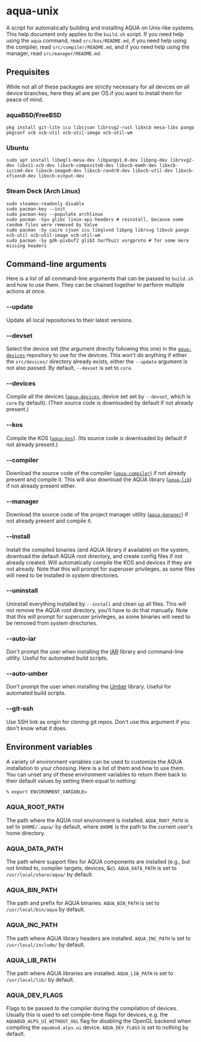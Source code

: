 # aqua-unix

A script for automatically building and installing AQUA on Unix-like systems.
This help document only applies to the `build.sh` script.
If you need help using the `aqua` command, read `src/kos/README.md`, if you need help using the compiler, read `src/compiler/README.md`, and if you need help using the manager, read `src/manager/README.md`.

## Prequisites

While not all of these packages are strictly necessary for all devices on all device branches, here they all are per OS if you want to install them for peace of mind.

### aquaBSD/FreeBSD

```console
pkg install git-lite icu libcjson librsvg2-rust libxcb mesa-libs pango pkgconf xcb xcb-util xcb-util-image xcb-util-wm
```

### Ubuntu

```console
sudo apt install libegl1-mesa-dev libpango1.0-dev libpng-dev librsvg2-dev libx11-xcb-dev libxcb-composite0-dev libxcb-ewmh-dev libxcb-icccm4-dev libxcb-image0-dev libxcb-randr0-dev libxcb-util-dev libxcb-xfixes0-dev libxcb-xinput-dev
```

### Steam Deck (Arch Linux)

```console
sudo steamos-readonly disable
sudo pacman-key --init
sudo pacman-key --populate archlinux
sudo pacman -Syu glibc linux-api-headers # reinstall, because some random files were removed by Valve
sudo pacman -Sy cairo cjson icu libglvnd libpng librsvg libxcb pango xcb-util xcb-util-image xcb-util-wm
sudo pacman -Sy gdk-pixbuf2 glib2 harfbuzz xorgproto # for some more missing headers
```

## Command-line arguments

Here is a list of all command-line arguments that can be passed to `build.sh` and how to use them.
They can be chained together to perform multiple actions at once.

### --update

Update all local repositories to their latest versions.

### --devset

Select the device set (the argument directly following this one) in the [`aqua-devices`](https://github.com/inobulles/aqua-devices) repository to use for the devices.
This won't do anything if either the `src/devices/` directory already exists, either the `--update` argument is not also passed.
By default, `--devset` is set to `core`.

### --devices

Compile all the devices ([`aqua-devices`](https://github.com/inobulles/aqua-devices), device set set by `--devset`, which is `core` by default).
(Their source code is downloaded by default if not already present.)

### --kos

Compile the KOS ([`aqua-kos`](https://github.com/inobulles/aqua-kos)).
(Its source code is downloaded by default if not already present.)

### --compiler

Download the source code of the compiler ([`aqua-compiler`](https://github.com/inobulles/aqua-compiler)) if not already present and compile it.
This will also download the AQUA library ([`aqua-lib`](https://github.com/inobulles/aqua-lib)) if not already present either.

### --manager

Download the source code of the project manager utility ([`aqua-manager`](https://github.com/inobulles/aqua-manager)) if not already present and compile it.

### --install

Install the compiled binaries (and AQUA library if available) on the system, download the default AQUA root directory, and create config files if not already created.
Will automatically compile the KOS and devices if they are not already.
Note that this will prompt for superuser privileges, as some files will need to be installed in system directories.

### --uninstall

Uninstall everything installed by `--install` and clean up all files.
This will not remove the AQUA root directory, you'll have to do that manually.
Note that this will prompt for superuser privileges, as some binaries will need to be removed from system directories.

### --auto-iar

Don't prompt the user when installing the [IAR](https://github.com/inobulles/iar) library and command-line utility.
Useful for automated build scripts.

### --auto-umber

Don't prompt the user when installing the [Umber](https://github.com/inobulles/umber) library.
Useful for automated build scripts.

### --git-ssh

Use SSH link as origin for cloning git repos.
Don't use this argument if you don't know what it does.

## Environment variables

A variety of environment variables can be used to customize the AQUA installation to your choosing.
Here is a list of them and how to use them.
You can unset any of these environment variables to return them back to their default values by setting them equal to nothing:

```sh
% export ENVIRONMENT_VARIABLE=
```

### AQUA_ROOT_PATH

The path where the AQUA root environment is installed.
`AQUA_ROOT_PATH` is set to `$HOME/.aqua/` by default, where `$HOME` is the path to the current user's home directory.

### AQUA_DATA_PATH

The path where support files for AQUA components are installed (e.g., but not limited to, compiler targets, devices, &c).
`AQUA_DATA_PATH` is set to `/usr/local/share/aqua/` by default.

### AQUA_BIN_PATH

The path and prefix for AQUA binaries.
`AQUA_BIN_PATH` is set to `/usr/local/bin/aqua` by default.

### AQUA_INC_PATH

The path where AQUA library headers are installed.
`AQUA_INC_PATH` is set to `/usr/local/include/` by default.

### AQUA_LIB_PATH

The path where AQUA libraries are installed.
`AQUA_LIB_PATH` is set to `/usr/local/lib/` by default.

### AQUA_DEV_FLAGS

Flags to be passed to the compiler during the compilation of devices.
Usually this is used to set compile-time flags for devices, e.g. the `AQUABSD_ALPS_UI_WITHOUT_OGL` flag for disabling the OpenGL backend when compiling the `aquabsd.alps.ui` device.
`AQUA_DEV_FLAGS` is set to nothing by default.

